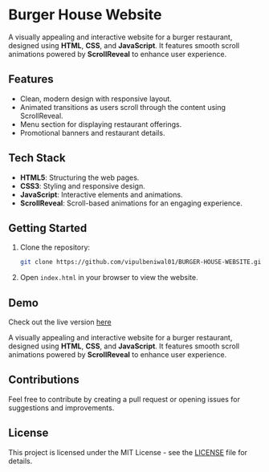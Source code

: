 # Burger House Website

A visually appealing and interactive website for a burger restaurant, designed using **HTML**, **CSS**, and **JavaScript**. It features smooth scroll animations powered by **ScrollReveal** to enhance user experience.

## Features

- Clean, modern design with responsive layout.
- Animated transitions as users scroll through the content using ScrollReveal.
- Menu section for displaying restaurant offerings.
- Promotional banners and restaurant details.

## Tech Stack

- **HTML5**: Structuring the web pages.
- **CSS3**: Styling and responsive design.
- **JavaScript**: Interactive elements and animations.
- **ScrollReveal**: Scroll-based animations for an engaging experience.

## Getting Started

1. Clone the repository:
   ```bash
   git clone https://github.com/vipulbeniwal01/BURGER-HOUSE-WEBSITE.git
2. Open `index.html` in your browser to view the website.

## Demo

Check out the live version [here](https://m0hitchaudhary.github.io/BURGER-HOUSE-WEBSITE/)

A visually appealing and interactive website for a burger restaurant, designed using **HTML**, **CSS**, and **JavaScript**. It features smooth scroll animations powered by **ScrollReveal** to enhance user experience.

## Contributions

Feel free to contribute by creating a pull request or opening issues for suggestions and improvements.

## License

This project is licensed under the MIT License - see the [LICENSE](LICENSE) file for details.
